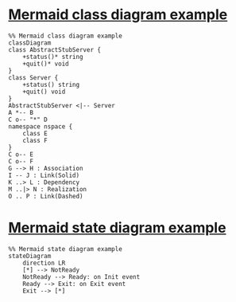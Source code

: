 # [Mermaid class diagram example](README-0.md)
```mermaid
%% Mermaid class diagram example
classDiagram
class AbstractStubServer {
	+status()* string
	+quit()* void
}
class Server {
	+status() string
	+quit() void
}
AbstractStubServer <|-- Server
A *-- B
C o-- "*" D
namespace nspace {
	class E
	class F
}
C o-- E
C o-- F
G --> H : Association
I -- J : Link(Solid)
K ..> L : Dependency
M ..|> N : Realization
O .. P : Link(Dashed)
```

# [Mermaid state diagram example](README-0.md)
```mermaid
%% Mermaid state diagram example
stateDiagram
    direction LR
    [*] --> NotReady
    NotReady --> Ready: on Init event
    Ready --> Exit: on Exit event
    Exit --> [*]
```
